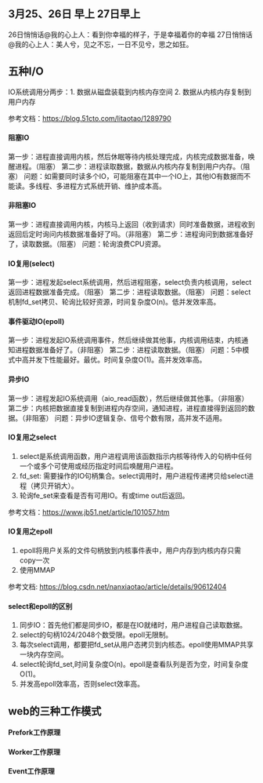## 3月25、26日 早上 27日早上
26日悄悄话@我的心上人：看到你幸福的样子，于是幸福着你的幸福
27日悄悄话@我的心上人：美人兮，见之不忘，一日不见兮，思之如狂。


## 五种I/O
IO系统调用分两步：1. 数据从磁盘装载到内核内存空间 2. 数据从内核内存复制到用户内存

参考文档：https://blog.51cto.com/litaotao/1289790

#### 阻塞IO
第一步：进程直接调用内核，然后休眠等待内核处理完成，内核完成数据准备，唤醒进程。（阻塞）
第二步：进程读取数据，数据从内核内存复制到用户内存。（阻塞）
问题：如需要同时读多个IO，可能阻塞在其中一个IO上，其他IO有数据而不能读。多线程、多进程方式系统开销、维护成本高。

#### 非阻塞IO
第一步：进程直接调用内核，内核马上返回（收到请求）同时准备数据，进程收到返回后定时询问内核数据准备好了吗。（非阻塞）
第二步：进程询问到数据准备好了，读取数据。（阻塞）
问题：轮询浪费CPU资源。

#### IO复用(select)
第一步：进程发起select系统调用，然后进程阻塞，select负责内核调用，select返回进程数据准备完成。（阻塞）
第二步：进程读取数据。（阻塞）
问题：select机制fd_set拷贝、轮询比较好资源，时间复杂度O(n)。低并发效率高。

#### 事件驱动IO(epoll)
第一步：进程发起IO系统调用事件，然后继续做其他事，内核调用结束，内核通知进程数据准备好了。（非阻塞）
第二步：进程读取数据。（阻塞）
问题：5中模式中高并发下性能最好。最优。时间复杂度O(1)。高并发效率高。

#### 异步IO
第一步：进程发起IO系统调用（aio_read函数），然后继续做其他事。（非阻塞）
第二步：内核把数据直接复制到进程内存空间，通知进程，进程直接得到返回的数据。（非阻塞）
问题：异步IO逻辑复杂、信号个数有限，高并发不适用。

#### IO复用之select
1. select是系统调用函数，用户进程调用该函数指示内核等待传入的句柄中任何一个或多个可使用或经历指定时间后唤醒用户进程。
2. fd_set: 需要操作的IO句柄集合。select调用时，用户进程传递拷贝给select进程（拷贝开销大）。
3. 轮询fe_set来查看是否有可用IO。有或time out后返回。

参考文档：https://www.jb51.net/article/101057.htm

#### IO复用之epoll
1. epoll将用户关系的文件句柄放到内核事件表中，用户内存到内核内存只需copy一次
2. 使用MMAP

参考文档: https://blog.csdn.net/nanxiaotao/article/details/90612404

#### select和epoll的区别
1. 同步IO：首先他们都是同步IO，都是在IO就绪时，用户进程自己读取数据。
2. select的句柄1024/2048个数受限。epoll无限制。
3. 每次select调用，都要把fd_set从用户态拷贝到内核态。epoll使用MMAP共享一块内存空间。
4. select轮询fd_set,时间复杂度O(n)。epoll是查看队列是否为空，时间复杂度O(1)。
5. 并发高epoll效率高，否则select效率高。

## web的三种工作模式

#### Prefork工作原理
#### Worker工作原理
#### Event工作原理